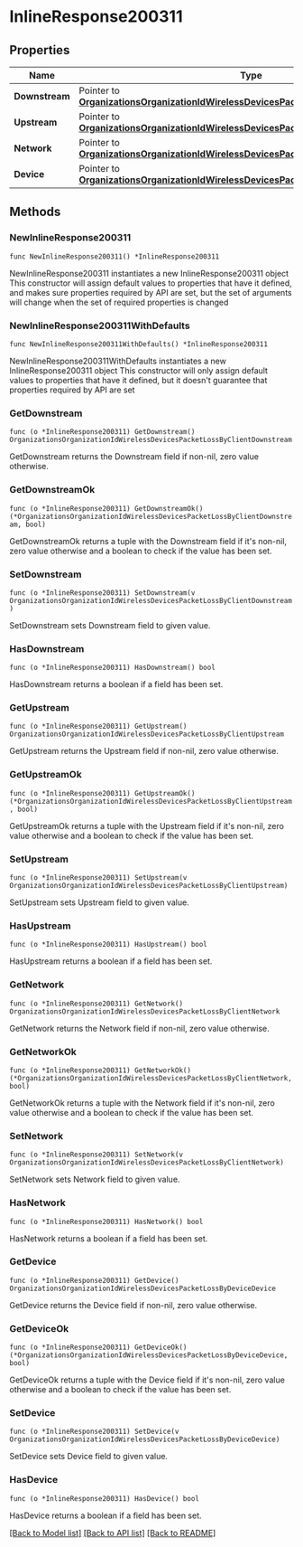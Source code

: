 # InlineResponse200311

## Properties

Name | Type | Description | Notes
------------ | ------------- | ------------- | -------------
**Downstream** | Pointer to [**OrganizationsOrganizationIdWirelessDevicesPacketLossByClientDownstream**](OrganizationsOrganizationIdWirelessDevicesPacketLossByClientDownstream.md) |  | [optional] 
**Upstream** | Pointer to [**OrganizationsOrganizationIdWirelessDevicesPacketLossByClientUpstream**](OrganizationsOrganizationIdWirelessDevicesPacketLossByClientUpstream.md) |  | [optional] 
**Network** | Pointer to [**OrganizationsOrganizationIdWirelessDevicesPacketLossByClientNetwork**](OrganizationsOrganizationIdWirelessDevicesPacketLossByClientNetwork.md) |  | [optional] 
**Device** | Pointer to [**OrganizationsOrganizationIdWirelessDevicesPacketLossByDeviceDevice**](OrganizationsOrganizationIdWirelessDevicesPacketLossByDeviceDevice.md) |  | [optional] 

## Methods

### NewInlineResponse200311

`func NewInlineResponse200311() *InlineResponse200311`

NewInlineResponse200311 instantiates a new InlineResponse200311 object
This constructor will assign default values to properties that have it defined,
and makes sure properties required by API are set, but the set of arguments
will change when the set of required properties is changed

### NewInlineResponse200311WithDefaults

`func NewInlineResponse200311WithDefaults() *InlineResponse200311`

NewInlineResponse200311WithDefaults instantiates a new InlineResponse200311 object
This constructor will only assign default values to properties that have it defined,
but it doesn't guarantee that properties required by API are set

### GetDownstream

`func (o *InlineResponse200311) GetDownstream() OrganizationsOrganizationIdWirelessDevicesPacketLossByClientDownstream`

GetDownstream returns the Downstream field if non-nil, zero value otherwise.

### GetDownstreamOk

`func (o *InlineResponse200311) GetDownstreamOk() (*OrganizationsOrganizationIdWirelessDevicesPacketLossByClientDownstream, bool)`

GetDownstreamOk returns a tuple with the Downstream field if it's non-nil, zero value otherwise
and a boolean to check if the value has been set.

### SetDownstream

`func (o *InlineResponse200311) SetDownstream(v OrganizationsOrganizationIdWirelessDevicesPacketLossByClientDownstream)`

SetDownstream sets Downstream field to given value.

### HasDownstream

`func (o *InlineResponse200311) HasDownstream() bool`

HasDownstream returns a boolean if a field has been set.

### GetUpstream

`func (o *InlineResponse200311) GetUpstream() OrganizationsOrganizationIdWirelessDevicesPacketLossByClientUpstream`

GetUpstream returns the Upstream field if non-nil, zero value otherwise.

### GetUpstreamOk

`func (o *InlineResponse200311) GetUpstreamOk() (*OrganizationsOrganizationIdWirelessDevicesPacketLossByClientUpstream, bool)`

GetUpstreamOk returns a tuple with the Upstream field if it's non-nil, zero value otherwise
and a boolean to check if the value has been set.

### SetUpstream

`func (o *InlineResponse200311) SetUpstream(v OrganizationsOrganizationIdWirelessDevicesPacketLossByClientUpstream)`

SetUpstream sets Upstream field to given value.

### HasUpstream

`func (o *InlineResponse200311) HasUpstream() bool`

HasUpstream returns a boolean if a field has been set.

### GetNetwork

`func (o *InlineResponse200311) GetNetwork() OrganizationsOrganizationIdWirelessDevicesPacketLossByClientNetwork`

GetNetwork returns the Network field if non-nil, zero value otherwise.

### GetNetworkOk

`func (o *InlineResponse200311) GetNetworkOk() (*OrganizationsOrganizationIdWirelessDevicesPacketLossByClientNetwork, bool)`

GetNetworkOk returns a tuple with the Network field if it's non-nil, zero value otherwise
and a boolean to check if the value has been set.

### SetNetwork

`func (o *InlineResponse200311) SetNetwork(v OrganizationsOrganizationIdWirelessDevicesPacketLossByClientNetwork)`

SetNetwork sets Network field to given value.

### HasNetwork

`func (o *InlineResponse200311) HasNetwork() bool`

HasNetwork returns a boolean if a field has been set.

### GetDevice

`func (o *InlineResponse200311) GetDevice() OrganizationsOrganizationIdWirelessDevicesPacketLossByDeviceDevice`

GetDevice returns the Device field if non-nil, zero value otherwise.

### GetDeviceOk

`func (o *InlineResponse200311) GetDeviceOk() (*OrganizationsOrganizationIdWirelessDevicesPacketLossByDeviceDevice, bool)`

GetDeviceOk returns a tuple with the Device field if it's non-nil, zero value otherwise
and a boolean to check if the value has been set.

### SetDevice

`func (o *InlineResponse200311) SetDevice(v OrganizationsOrganizationIdWirelessDevicesPacketLossByDeviceDevice)`

SetDevice sets Device field to given value.

### HasDevice

`func (o *InlineResponse200311) HasDevice() bool`

HasDevice returns a boolean if a field has been set.


[[Back to Model list]](../README.md#documentation-for-models) [[Back to API list]](../README.md#documentation-for-api-endpoints) [[Back to README]](../README.md)


